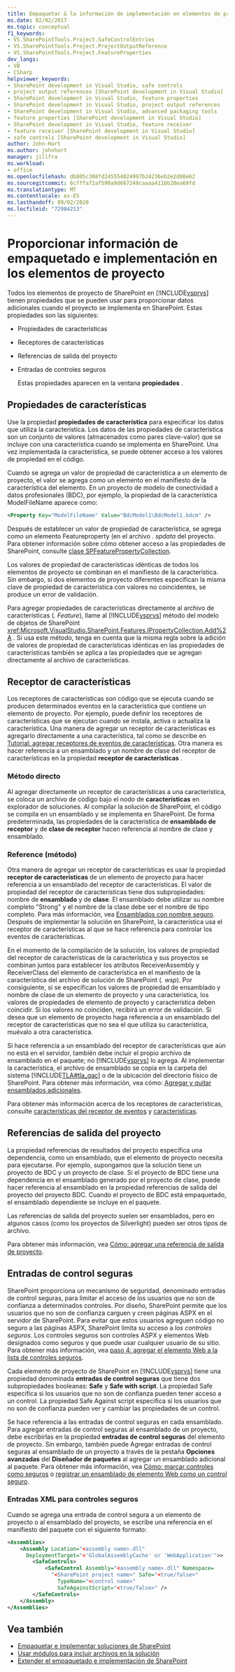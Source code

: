 ```yaml
---
title: Empaquetar & la información de implementación en elementos de proyecto
ms.date: 02/02/2017
ms.topic: conceptual
f1_keywords:
- VS.SharePointTools.Project.SafeControlEntries
- VS.SharePointTools.Project.ProjectOutputReference
- VS.SharePointTools.Project.FeatureProperties
dev_langs:
- VB
- CSharp
helpviewer_keywords:
- SharePoint development in Visual Studio, safe controls
- project output references [SharePoint development in Visual Studio]
- SharePoint development in Visual Studio, feature properties
- SharePoint development in Visual Studio, project output references
- SharePoint development in Visual Studio, advanced packaging tools
- feature properties [SharePoint development in Visual Studio]
- SharePoint development in Visual Studio, feature receiver
- feature receiver [SharePoint development in Visual Studio]
- safe controls [SharePoint development in Visual Studio]
author: John-Hart
ms.author: johnhart
manager: jillfra
ms.workload:
- office
ms.openlocfilehash: db805c308fd245554824997b24236eb2e2d80e62
ms.sourcegitcommit: 6cfffa72af599a9d667249caaaa411bb28ea69fd
ms.translationtype: MT
ms.contentlocale: es-ES
ms.lasthandoff: 09/02/2020
ms.locfileid: "72984213"
---
```

# <a name="provide-packaging-and-deployment-information-in-project-items"></a>Proporcionar información de empaquetado e implementación en los elementos de proyecto
  Todos los elementos de proyecto de SharePoint en [!INCLUDE[vsprvs](../sharepoint/includes/vsprvs-md.md)] tienen propiedades que se pueden usar para proporcionar datos adicionales cuando el proyecto se implementa en SharePoint. Estas propiedades son las siguientes:

- Propiedades de características

- Receptores de características

- Referencias de salida del proyecto

- Entradas de controles seguros

  Estas propiedades aparecen en la ventana **propiedades** .

## <a name="feature-properties"></a>Propiedades de características
 Use la propiedad **propiedades de característica** para especificar los datos que utiliza la característica. Los datos de las propiedades de característica son un conjunto de valores (almacenados como pares clave-valor) que se incluye con una característica cuando se implementa en SharePoint. Una vez implementada la característica, se puede obtener acceso a los valores de propiedad en el código.

 Cuando se agrega un valor de propiedad de característica a un elemento de proyecto, el valor se agrega como un elemento en el manifiesto de la característica del elemento. En un proyecto de modelo de conectividad a datos profesionales (BDC), por ejemplo, la propiedad de la característica ModelFileName aparece como:

```xml
<Property Key="ModelFileName" Value="BdcModel1\BdcModel1.bdcm" />
```

 Después de establecer un valor de propiedad de característica, se agrega como un elemento Featureproperty (en el archivo *. spdata* del proyecto. Para obtener información sobre cómo obtener acceso a las propiedades de SharePoint, consulte [clase SPFeaturePropertyCollection](/previous-versions/office/sharepoint-server/ms461895(v=office.15)).

 Los valores de propiedad de características idénticas de todos los elementos de proyecto se combinan en el manifiesto de la característica. Sin embargo, si dos elementos de proyecto diferentes especifican la misma clave de propiedad de característica con valores no coincidentes, se produce un error de validación.

 Para agregar propiedades de características directamente al archivo de características (*. Feature*), llame al [!INCLUDE[vsprvs](../sharepoint/includes/vsprvs-md.md)] método del modelo de objetos de SharePoint <xref:Microsoft.VisualStudio.SharePoint.Features.IPropertyCollection.Add%2A> . Si usa este método, tenga en cuenta que la misma regla sobre la adición de valores de propiedad de características idénticas en las propiedades de características también se aplica a las propiedades que se agregan directamente al archivo de características.

## <a name="feature-receiver"></a>Receptor de características
 Los receptores de características son código que se ejecuta cuando se producen determinados eventos en la característica que contiene un elemento de proyecto. Por ejemplo, puede definir los receptores de características que se ejecutan cuando se instala, activa o actualiza la característica. Una manera de agregar un receptor de características es agregarlo directamente a una característica, tal como se describe en [Tutorial: agregar receptores de eventos de características](../sharepoint/walkthrough-add-feature-event-receivers.md). Otra manera es hacer referencia a un ensamblado y un nombre de clase del receptor de características en la propiedad **receptor de características** .

### <a name="direct-method"></a>Método directo
 Al agregar directamente un receptor de características a una característica, se coloca un archivo de código bajo el nodo de **características** en explorador de soluciones. Al compilar la solución de SharePoint, el código se compila en un ensamblado y se implementa en SharePoint. De forma predeterminada, las propiedades de la característica de **ensamblado de receptor** y de **clase de receptor** hacen referencia al nombre de clase y ensamblado.

### <a name="reference-method"></a>Reference (método)
 Otra manera de agregar un receptor de características es usar la propiedad **receptor de características** de un elemento de proyecto para hacer referencia a un ensamblado del receptor de características. El valor de propiedad del receptor de características tiene dos subpropiedades: nombre de **ensamblado** y de **clase**. El ensamblado debe utilizar su nombre completo "Strong" y el nombre de la clase debe ser el nombre de tipo completo. Para más información, vea [Ensamblados con nombre seguro](/previous-versions/dotnet/netframework-4.0/wd40t7ad(v=vs.100)). Después de implementar la solución en SharePoint, la característica usa el receptor de características al que se hace referencia para controlar los eventos de características.

 En el momento de la compilación de la solución, los valores de propiedad del receptor de características de la característica y sus proyectos se combinan juntos para establecer los atributos ReceiverAssembly y ReceiverClass del elemento de característica en el manifiesto de la característica del archivo de solución de SharePoint (*. wsp*). Por consiguiente, si se especifican los valores de propiedad de ensamblado y nombre de clase de un elemento de proyecto y una característica, los valores de propiedades de elemento de proyecto y característica deben coincidir. Si los valores no coinciden, recibirá un error de validación. Si desea que un elemento de proyecto haga referencia a un ensamblado del receptor de características que no sea el que utiliza su característica, muévalo a otra característica.

 Si hace referencia a un ensamblado del receptor de características que aún no está en el servidor, también debe incluir el propio archivo de ensamblado en el paquete; no [!INCLUDE[vsprvs](../sharepoint/includes/vsprvs-md.md)] lo agrega. Al implementar la característica, el archivo de ensamblado se copia en la carpeta del sistema [!INCLUDE[TLA#tla_gac](../sharepoint/includes/tlasharptla-gac-md.md)] o de la ubicación del directorio físico de SharePoint. Para obtener más información, vea cómo: [Agregar y quitar ensamblados adicionales](../sharepoint/how-to-add-and-remove-additional-assemblies.md).

 Para obtener más información acerca de los receptores de características, consulte [características del receptor de eventos](/previous-versions/office/developer/sharepoint-2007/bb862634(v=office.12)) y [características](/previous-versions/office/developer/sharepoint-2010/ms469501(v=office.14)).

## <a name="project-output-references"></a>Referencias de salida del proyecto
 La propiedad referencias de resultados del proyecto especifica una dependencia, como un ensamblado, que el elemento de proyecto necesita para ejecutarse. Por ejemplo, supongamos que la solución tiene un proyecto de BDC y un proyecto de clase. Si el proyecto de BDC tiene una dependencia en el ensamblado generado por el proyecto de clase, puede hacer referencia al ensamblado en la propiedad referencias de salida del proyecto del proyecto BDC. Cuando el proyecto de BDC está empaquetado, el ensamblado dependiente se incluye en el paquete.

 Las referencias de salida del proyecto suelen ser ensamblados, pero en algunos casos (como los proyectos de Silverlight) pueden ser otros tipos de archivo.

 Para obtener más información, vea [Cómo: agregar una referencia de salida de proyecto](../sharepoint/how-to-add-a-project-output-reference.md).

## <a name="safe-control-entries"></a>Entradas de control seguras
 SharePoint proporciona un mecanismo de seguridad, denominado entradas de control seguras, para limitar el acceso de los usuarios que no son de confianza a determinados controles. Por diseño, SharePoint permite que los usuarios que no son de confianza carguen y creen páginas ASPX en el servidor de SharePoint. Para evitar que estos usuarios agreguen código no seguro a las páginas ASPX, SharePoint limita su acceso a *los controles seguros*. Los controles seguros son controles ASPX y elementos Web designados como seguros y que puede usar cualquier usuario de su sitio. Para obtener más información, vea [paso 4: agregar el elemento Web a la lista de controles seguros](/previous-versions/office/developer/sharepoint-2007/ms581321(v=office.12)).

 Cada elemento de proyecto de SharePoint en [!INCLUDE[vsprvs](../sharepoint/includes/vsprvs-md.md)] tiene una propiedad denominada **entradas de control seguras** que tiene dos subpropiedades booleanas: **Safe** y **Safe with script**. La propiedad Safe especifica si los usuarios que no son de confianza pueden tener acceso a un control. La propiedad Safe Against script especifica si los usuarios que no son de confianza pueden ver y cambiar las propiedades de un control.

 Se hace referencia a las entradas de control seguras en cada ensamblado. Para agregar entradas de control seguras al ensamblado de un proyecto, debe escribirlas en la propiedad **entradas de control seguras** del elemento de proyecto. Sin embargo, también puede Agregar entradas de control seguras al ensamblado de un proyecto a través de la pestaña **Opciones avanzadas** del **Diseñador de paquetes** al agregar un ensamblado adicional al paquete. Para obtener más información, vea [Cómo: marcar controles como seguros](../sharepoint/how-to-mark-controls-as-safe-controls.md) o [registrar un ensamblado de elemento Web como un control seguro](/previous-versions/office/developer/sharepoint2003/dd587360(v=office.11)).

### <a name="xml-entries-for-safe-controls"></a>Entradas XML para controles seguros
 Cuando se agrega una entrada de control segura a un elemento de proyecto o al ensamblado del proyecto, se escribe una referencia en el manifiesto del paquete con el siguiente formato:

```xml
<Assemblies>
    <Assembly Location="<assembly name>.dll"
      DeploymentTarget="<'GlobalAssemblyCache' or 'WebApplication'">>
        <SafeControls>
            <SafeControl Assembly="<assembly name>.dll" Namespace=
              "<SharePoint project name>" Safe="<true/false>"
                TypeName="<control name>"
                SafeAgainstScript="<true/false>" />
        </SafeControls>
    </Assembly>
</Assemblies>
```

## <a name="see-also"></a>Vea también
- [Empaquetar e implementar soluciones de SharePoint](../sharepoint/packaging-and-deploying-sharepoint-solutions.md)
- [Usar módulos para incluir archivos en la solución](../sharepoint/using-modules-to-include-files-in-the-solution.md)
- [Extender el empaquetado e implementación de SharePoint](../sharepoint/extending-sharepoint-packaging-and-deployment.md)
